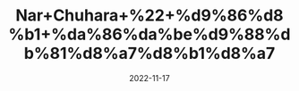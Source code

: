 ---
title: 'Nar+Chuhara+%22+%d9%86%d8%b1+%da%86%da%be%d9%88%db%81%d8%a7%d8%b1%d8%a7'
date: '2022-11-17' 
metatag: '' 
inventory: '0' 
draft: false 
# meta description 
shortDescripton: 'Dried+Male+Dates%22+++These+cure+fatigues+and+imbalanced+hormones'
description: 'Dry+Fruit+%da%88%d8%b1%d8%a7%d8%a6%db%8c+%d9%81%d8%b1%d9%88%d8%aa'
longdescription: ''
tags: ''
brand: ''
subCategory: ''
sellCount: '0'
featured: True
# product Price
price: '200.0'
# Product Short Description
shortDescription: 'Dried+Male+Dates%22+++These+cure+fatigues+and+imbalanced+hormones'
productID: 'F0AAAB1A-6F3B-ED11-996A-005056B3A416'
type: 'products'
category: 'Dry+Fruit+%da%88%d8%b1%d8%a7%d8%a6%db%8c+%d9%81%d8%b1%d9%88%d8%aa' 
thumnailproduct: 'https://eraconnect.blob.core.windows.net/product-images/aminsaddiquidawakhana/b21fcebb-081d-4ba4-9d40-e5782c5fe64e.webp' 
images:
  - image: 'https://eraconnect.blob.core.windows.net/product-images/aminsaddiquidawakhana/b21fcebb-081d-4ba4-9d40-e5782c5fe64e.webp'  
Variants:
---